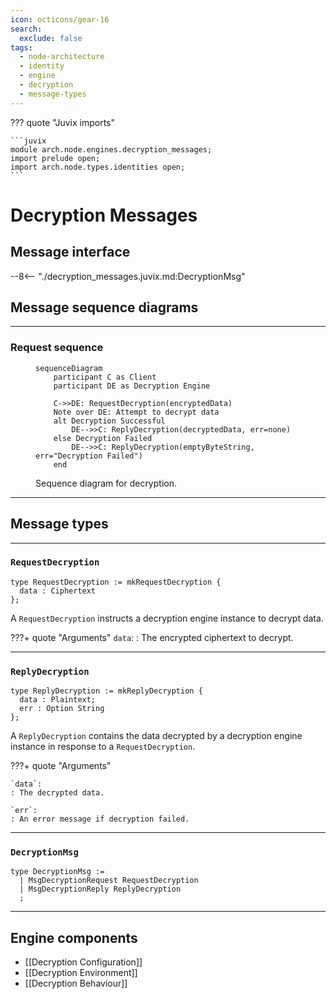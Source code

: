```yaml
---
icon: octicons/gear-16
search:
  exclude: false
tags:
  - node-architecture
  - identity
  - engine
  - decryption
  - message-types
---
```


??? quote "Juvix imports"

    ```juvix
    module arch.node.engines.decryption_messages;
    import prelude open;
    import arch.node.types.identities open;
    ```

# Decryption Messages

## Message interface

--8<-- "./decryption_messages.juvix.md:DecryptionMsg"

## Message sequence diagrams

---

### Request sequence

<!-- --8<-- [start:message-sequence-diagram] -->
<figure markdown="span">

```mermaid
sequenceDiagram
    participant C as Client
    participant DE as Decryption Engine

    C->>DE: RequestDecryption(encryptedData)
    Note over DE: Attempt to decrypt data
    alt Decryption Successful
        DE-->>C: ReplyDecryption(decryptedData, err=none)
    else Decryption Failed
        DE-->>C: ReplyDecryption(emptyByteString, err="Decryption Failed")
    end
```

<figcaption markdown="span">
Sequence diagram for decryption.
</figcaption>
</figure>
<!-- --8<-- [end:message-sequence-diagram] -->

---

## Message types

---

### `RequestDecryption`

```juvix
type RequestDecryption := mkRequestDecryption {
  data : Ciphertext
};
```

A `RequestDecryption` instructs a decryption engine instance to decrypt data.

???+ quote "Arguments"
    `data`:
    : The encrypted ciphertext to decrypt.

---

### `ReplyDecryption`

```juvix
type ReplyDecryption := mkReplyDecryption {
  data : Plaintext;
  err : Option String
};
```

A `ReplyDecryption` contains the data decrypted by a decryption engine instance
in response to a `RequestDecryption`.

???+ quote "Arguments"

    `data`:
    : The decrypted data.

    `err`:
    : An error message if decryption failed.

---

### `DecryptionMsg`

<!-- --8<-- [start:DecryptionMsg] -->
```juvix
type DecryptionMsg :=
  | MsgDecryptionRequest RequestDecryption
  | MsgDecryptionReply ReplyDecryption
  ;
```
<!-- --8<-- [end:DecryptionMsg] -->

---

## Engine components

- [[Decryption Configuration]]
- [[Decryption Environment]]
- [[Decryption Behaviour]]